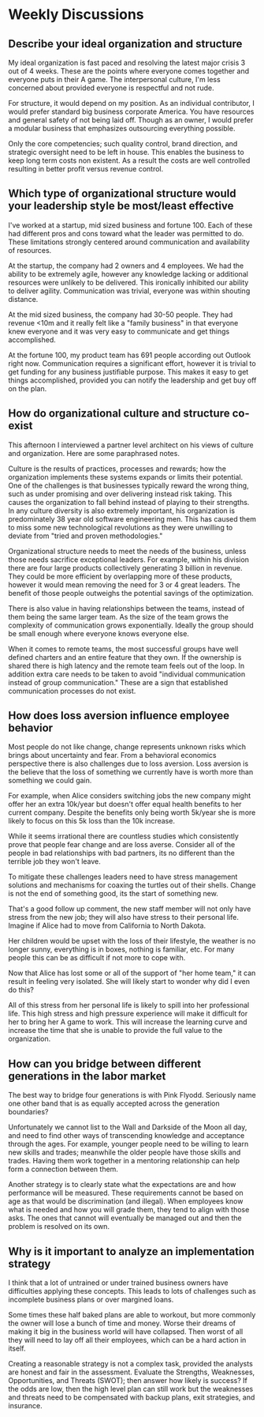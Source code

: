 # Weekly Discussions

## Describe your ideal organization and structure

My ideal organization is fast paced and resolving the latest major crisis 3 out of 4 weeks. These are the points where everyone comes together and everyone puts in their A game. The interpersonal culture, I'm less concerned about provided everyone is respectful and not rude. 

For structure, it would depend on my position. As an individual contributor, I would prefer standard big business corporate America. You have resources and general safety of not being laid off. Though as an owner, I would prefer a modular business that emphasizes outsourcing everything possible.

Only the core competencies; such quality control, brand direction, and strategic oversight need to be left in house. This enables the business to keep long term costs non existent. As a result the costs are well controlled resulting in better profit versus revenue control. 

## Which type of organizational structure would your leadership style be most/least effective

I've worked at a startup, mid sized business and fortune 100. Each of these had different pros and cons toward what the leader was permitted to do. These limitations strongly centered around communication and availability of resources.

At the startup, the company had 2 owners and 4 employees. We had the ability to be extremely agile, however any knowledge lacking or additional resources were unlikely to be delivered. This ironically inhibited our ability to deliver agility. Communication was trivial, everyone was within shouting distance.

At the mid sized business, the company had 30-50 people. They had revenue <10m and it really felt like a "family business" in that everyone knew everyone and it was very easy to communicate and get things accomplished.

At the fortune 100, my product team has 691 people according out Outlook right now. Communication requires a significant effort, however it is trivial to get funding for any business justifiable purpose. This makes it easy to get things accomplished, provided you can notify the leadership and get buy off on the plan. 

## How do organizational culture and structure co-exist

This afternoon I interviewed a partner level architect on his views of culture and organization. Here are some paraphrased notes.

Culture is the results of practices, processes and rewards; how the organization implements these systems expands or limits their potential. One of the challenges is that businesses typically reward the wrong thing, such as under promising and over delivering instead risk taking. This causes the organization to fall behind instead of playing to their strengths. In any culture diversity is also extremely important, his organization is predominately 38 year old software engineering men. This has caused them to miss some new technological revolutions as they were unwilling to deviate from "tried and proven methodologies."

Organizational structure needs to meet the needs of the business, unless those needs sacrifice exceptional leaders. For example, within his division there are four large products collectively generating 3 billion in revenue. They could be more efficient by overlapping more of these products, however it would mean removing the need for 3 or 4 great leaders. The benefit of those people outweighs the potential savings of the optimization.

There is also value in having relationships between the teams, instead of them being the same larger team. As the size of the team grows the complexity of communication grows exponentially. Ideally the group should be small enough where everyone knows everyone else. 

When it comes to remote teams, the most successful groups have well defined charters and an entire feature that they own. If the ownership is shared there is high latency and the remote team feels out of the loop. In addition extra care needs to be taken to avoid "individual communication instead of group communication." These are a sign that established communication processes do not exist.

## How does loss aversion influence employee behavior

Most people do not like change, change represents unknown risks which brings about uncertainty and fear. From a behavioral economics perspective there is also challenges due to loss aversion. Loss aversion is the believe that the loss of something we currently have is worth more than something we could gain.

For example, when Alice considers switching jobs the new company might offer her an extra 10k/year but doesn't offer equal health benefits to her current company. Despite the benefits only being worth 5k/year she is more likely to focus on this 5k loss than the 10k increase. 

While it seems irrational there are countless studies which consistently prove that people fear change and are loss averse. Consider all of the people in bad relationships with bad partners, its no different than the terrible job they won't leave.

To mitigate these challenges leaders need to have stress management solutions and mechanisms for coaxing the turtles out of their shells. Change is not the end of something good, its the start of something new.

That's a good follow up comment, the new staff member will not only have stress from the new job; they will also have stress to their personal life. Imagine if Alice had to move from California to North Dakota.

Her children would be upset with the loss of their lifestyle, the weather is no longer sunny, everything is in boxes, nothing is familiar, etc. For many people this can be as difficult if not more to cope with.

Now that Alice has lost some or all of the support of "her home team," it can result in feeling very isolated. She will likely start to wonder why did I even do this?

All of this stress from her personal life is likely to spill into her professional life. This high stress and high pressure experience will make it difficult for her to bring her A game to work. This will increase the learning curve and increase the time that she is unable to provide the full value to the organization.

## How can you bridge between different generations in the labor market

The best way to bridge four generations is with Pink Flyodd. Seriously name one other band that is as equally accepted across the generation boundaries?

Unfortunately we cannot list to the Wall and Darkside of the Moon all day, and need to find other ways of transcending knowledge and acceptance through the ages. For example, younger people need to be willing to learn new skills and trades; meanwhile the older people have those skills and trades. Having them work together in a mentoring relationship can help form a connection between them.

Another strategy is to clearly state what the expectations are and how performance will be measured. These requirements cannot be based on age as that would be discrimination (and illegal). When employees know what is needed and how you will grade them, they tend to align with those asks. The ones that cannot will eventually be managed out and then the problem is resolved on its own.

## Why is it important to analyze an implementation strategy

I think that a lot of untrained or under trained business owners have difficulties applying these concepts. This leads to lots of challenges such as incomplete business plans or over margined loans.

Some times these half baked plans are able to workout, but more commonly the owner will lose a bunch of time and money. Worse their dreams of making it big in the business world will have collapsed. Then worst of all they will need to lay off all their employees, which can be a hard action in itself.

Creating a reasonable strategy is not a complex task, provided the analysts are honest and fair in the assessment. Evaluate the Strengths, Weaknesses, Opportunities, and Threats (SWOT); then answer how likely is success? If the odds are low, then the high level plan can still work but the weaknesses and threats need to be compensated with backup plans, exit strategies, and insurance.
